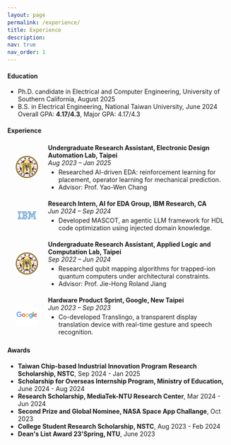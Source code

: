 ```yaml
---
layout: page
permalink: /experience/
title: Experience
description: 
nav: true
nav_order: 1
---
```


<h4><strong>Education</strong></h4>
<ul>
    <li> Ph.D. candidate in Electrical and Computer Engineering, University of Southern California, August 2025 </li>
    <li> B.S. in Electrical Engineering, National Taiwan University, June 2024 </li>
    Overall GPA: <strong>4.17/4.3</strong>, Major GPA: 4.17/4.3
</ul>  


<h4><strong>Experience</strong></h4>

<div style="padding: 4px; margin-bottom: 12px; display: flex; align-items: center;">
  <div style="flex: 0 0 80px; text-align: center;">
    <img src="../assets/img/NTU.png" alt="EDA Lab Logo" width="50">
  </div>
  <div style="margin-left: 8px;">
    <strong>Undergraduate Research Assistant, Electronic Design Automation Lab, Taipei</strong><br>
    <em>Aug 2023 – Jan 2025</em>
    <ul style="margin-top: 4px; margin-bottom: 0;">
      <li>Researched AI-driven EDA: reinforcement learning for placement, operator learning for mechanical prediction.</li>
      <li>Advisor: Prof. Yao-Wen Chang</li>
    </ul>
  </div>
</div>

<div style="padding: 4px; margin-bottom: 12px; display: flex; align-items: center;">
  <div style="flex: 0 0 80px; text-align: center;">
    <img src="../assets/img/IBM.png" alt="IBM Logo" width="50">
  </div>
  <div style="margin-left: 8px;">
    <strong>Research Intern, AI for EDA Group, IBM Research, CA</strong><br>
    <em>Jun 2024 – Sep 2024</em>
    <ul style="margin-top: 4px; margin-bottom: 0;">
      <li>Developed MASCOT, an agentic LLM framework for HDL code optimization using injected domain knowledge.</li>
    </ul>
  </div>
</div>

<div style="padding: 4px; margin-bottom: 12px; display: flex; align-items: center;">
  <div style="flex: 0 0 80px; text-align: center;">
    <img src="../assets/img/NTU.png" alt="Logic Lab Logo" width="50">
  </div>
  <div style="margin-left: 8px;">
    <strong>Undergraduate Research Assistant, Applied Logic and Computation Lab, Taipei</strong><br>
    <em>Sep 2022 – Jun 2024</em>
    <ul style="margin-top: 4px; margin-bottom: 0;">
      <li>Researched qubit mapping algorithms for trapped-ion quantum computers under architectural constraints.</li>
      <li>Advisor: Prof. Jie-Hong Roland Jiang</li>
    </ul>
  </div>
</div>

<div style="padding: 4px; margin-bottom: 12px; display: flex; align-items: center;">
  <div style="flex: 0 0 80px; text-align: center;">
    <img src="../assets/img/google.png" alt="Google Logo" width="50">
  </div>
  <div style="margin-left: 8px;">
    <strong>Hardware Product Sprint, Google, New Taipei</strong><br>
    <em>Jun 2023 – Sep 2023</em>
    <ul style="margin-top: 4px; margin-bottom: 0;">
      <li>Co-developed Translingo, a transparent display translation device with real-time gesture and speech recognition.</li>
    </ul>
  </div>
</div>

<h4><strong>Awards</strong></h4>
<ul>
    <li> <strong>Taiwan Chip-based Industrial Innovation Program Research Scholarship, NSTC</strong>, Sep 2024 - Jan 2025 </li>
		<li> <strong>Scholarship for Overseas Internship Program, Ministry of Education,</strong> June 2024 - Aug 2024</li>
		<li> <strong>Research Scholarship, MediaTek-NTU Research Center</strong>, Mar 2024 - Jun 2024 </li>
    <li> <strong>Second Prize and Global Nominee, NASA Space App Challange</strong>, Oct 2023 </li>
		<li> <strong>College Student Research Scholarship, NSTC</strong>, Aug 2023 - Feb 2024 </li>
		<li> <strong>Dean's List Award 23'Spring, NTU</strong>, June 2023</li> 
</ul>